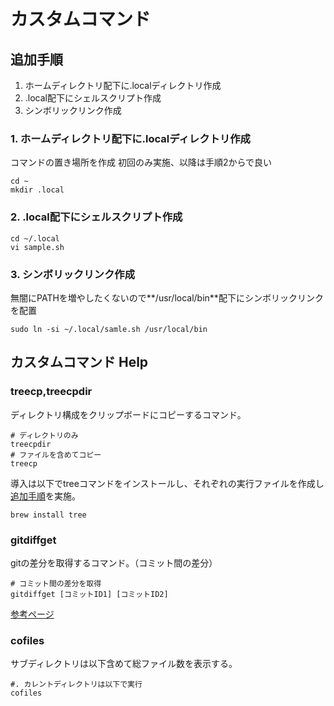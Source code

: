 # カスタムコマンド

## 追加手順

1. ホームディレクトリ配下に.localディレクトリ作成
2. .local配下にシェルスクリプト作成
3. シンボリックリンク作成

### 1. ホームディレクトリ配下に.localディレクトリ作成

コマンドの置き場所を作成
初回のみ実施、以降は手順2からで良い

```shell
cd ~
mkdir .local
```

### 2. .local配下にシェルスクリプト作成

```shell
cd ~/.local
vi sample.sh
```

### 3. シンボリックリンク作成

無闇にPATHを増やしたくないので**/usr/local/bin**配下にシンボリックリンクを配置

```shell
sudo ln -si ~/.local/samle.sh /usr/local/bin
```

## カスタムコマンド Help

### treecp,treecpdir

ディレクトリ構成をクリップボードにコピーするコマンド。

```shell
# ディレクトリのみ
treecpdir
# ファイルを含めてコピー
treecp
```

導入は以下でtreeコマンドをインストールし、それぞれの実行ファイルを作成し[追加手順](#追加手順)を実施。

```shell
brew install tree
```

### gitdiffget

gitの差分を取得するコマンド。（コミット間の差分）

```shell
# コミット間の差分を取得
gitdiffget [コミットID1] [コミットID2]
```

[参考ページ](https://tekuaru.jack-russell.jp/2019/07/22/2309/)

### cofiles

サブディレクトリは以下含めて総ファイル数を表示する。

```shell
#. カレントディレクトリは以下で実行
cofiles
```

